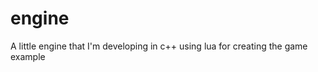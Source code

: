 # engine
A little engine that I'm developing in c++ using lua for creating the game 
<br>example<br>
```
```
